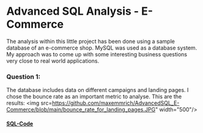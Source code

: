 # Advanced SQL Analysis - E-Commerce

The analysis within this little project has been done using a sample database of an e-commerce shop. MySQL was used as a database system. My approach was to come up with some interesting business questions very close to real world applications.

### Question 1: 
The database includes data on different campaigns and landing pages. I chose the bounce rate as an important metric to analyse. 
This are the results:
<img src=https://github.com/maxemmrich/AdvancedSQL_E-Commerce/blob/main/bounce_rate_for_landing_pages.JPG" width="500"/>
#### [SQL-Code](https://github.com/maxemmrich/AdvancedSQL_E-Commerce/blob/main/bounce_rate_for_landing_pages.sql) 
